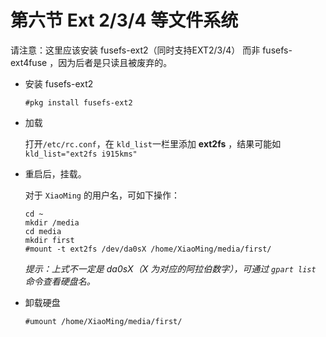 # 第六节 Ext 2/3/4 等文件系统

请注意：这里应该安装 fusefs-ext2（同时支持EXT2/3/4） 而非 fusefs-ext4fuse ，因为后者是只读且被废弃的。

- 安装 fusefs-ext2

    `#pkg install fusefs-ext2`

- 加载

    打开`/etc/rc.conf`，在 `kld_list`一栏里添加 **ext2fs** ，结果可能如 `kld_list="ext2fs i915kms"`

- 重启后，挂载。

    对于 `XiaoMing` 的用户名，可如下操作：

    ```
    cd ~
    mkdir /media
    cd media
    mkdir first
    #mount -t ext2fs /dev/da0sX /home/XiaoMing/media/first/
    ```
    *提示：上式不一定是 da0sX（X 为对应的阿拉伯数字），可通过 `gpart list` 命令查看硬盘名。*

- 卸载硬盘

    `#umount /home/XiaoMing/media/first/`

